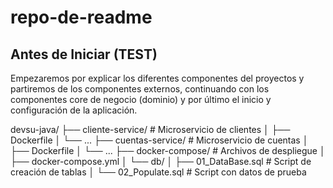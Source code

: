 # repo-de-readme


## Antes de Iniciar (TEST)

Empezaremos por explicar los diferentes componentes del proyectos y partiremos de los componentes externos, continuando con los componentes core de negocio (dominio) y por último el inicio y configuración de la aplicación.

devsu-java/
├── cliente-service/            # Microservicio de clientes
│   ├── Dockerfile
│   └── ...
├── cuentas-service/           # Microservicio de cuentas
│   ├── Dockerfile
│   └── ...
├── docker-compose/            # Archivos de despliegue
│   ├── docker-compose.yml
│   └── db/
│       ├── 01_DataBase.sql    # Script de creación de tablas
│       └── 02_Populate.sql    # Script con datos de prueba
